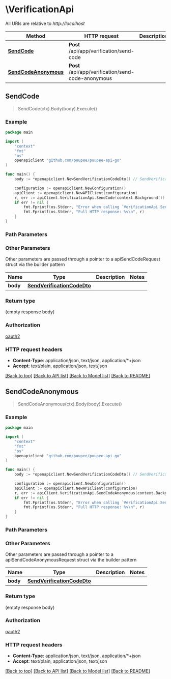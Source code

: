 # \VerificationApi

All URIs are relative to *http://localhost*

Method | HTTP request | Description
------------- | ------------- | -------------
[**SendCode**](VerificationApi.md#SendCode) | **Post** /api/app/verification/send-code | 
[**SendCodeAnonymous**](VerificationApi.md#SendCodeAnonymous) | **Post** /api/app/verification/send-code-anonymous | 



## SendCode

> SendCode(ctx).Body(body).Execute()



### Example

```go
package main

import (
    "context"
    "fmt"
    "os"
    openapiclient "github.com/puupee/puupee-api-go"
)

func main() {
    body := *openapiclient.NewSendVerificationCodeDto() // SendVerificationCodeDto |  (optional)

    configuration := openapiclient.NewConfiguration()
    apiClient := openapiclient.NewAPIClient(configuration)
    r, err := apiClient.VerificationApi.SendCode(context.Background()).Body(body).Execute()
    if err != nil {
        fmt.Fprintf(os.Stderr, "Error when calling `VerificationApi.SendCode``: %v\n", err)
        fmt.Fprintf(os.Stderr, "Full HTTP response: %v\n", r)
    }
}
```

### Path Parameters



### Other Parameters

Other parameters are passed through a pointer to a apiSendCodeRequest struct via the builder pattern


Name | Type | Description  | Notes
------------- | ------------- | ------------- | -------------
 **body** | [**SendVerificationCodeDto**](SendVerificationCodeDto.md) |  | 

### Return type

 (empty response body)

### Authorization

[oauth2](../README.md#oauth2)

### HTTP request headers

- **Content-Type**: application/json, text/json, application/*+json
- **Accept**: text/plain, application/json, text/json

[[Back to top]](#) [[Back to API list]](../README.md#documentation-for-api-endpoints)
[[Back to Model list]](../README.md#documentation-for-models)
[[Back to README]](../README.md)


## SendCodeAnonymous

> SendCodeAnonymous(ctx).Body(body).Execute()



### Example

```go
package main

import (
    "context"
    "fmt"
    "os"
    openapiclient "github.com/puupee/puupee-api-go"
)

func main() {
    body := *openapiclient.NewSendVerificationCodeDto() // SendVerificationCodeDto |  (optional)

    configuration := openapiclient.NewConfiguration()
    apiClient := openapiclient.NewAPIClient(configuration)
    r, err := apiClient.VerificationApi.SendCodeAnonymous(context.Background()).Body(body).Execute()
    if err != nil {
        fmt.Fprintf(os.Stderr, "Error when calling `VerificationApi.SendCodeAnonymous``: %v\n", err)
        fmt.Fprintf(os.Stderr, "Full HTTP response: %v\n", r)
    }
}
```

### Path Parameters



### Other Parameters

Other parameters are passed through a pointer to a apiSendCodeAnonymousRequest struct via the builder pattern


Name | Type | Description  | Notes
------------- | ------------- | ------------- | -------------
 **body** | [**SendVerificationCodeDto**](SendVerificationCodeDto.md) |  | 

### Return type

 (empty response body)

### Authorization

[oauth2](../README.md#oauth2)

### HTTP request headers

- **Content-Type**: application/json, text/json, application/*+json
- **Accept**: text/plain, application/json, text/json

[[Back to top]](#) [[Back to API list]](../README.md#documentation-for-api-endpoints)
[[Back to Model list]](../README.md#documentation-for-models)
[[Back to README]](../README.md)

